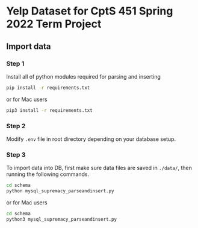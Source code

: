 # Yelp Dataset for CptS 451 Spring 2022 Term Project

## Import data
### Step 1
Install all of python modules required for parsing and inserting
```bash
pip install -r requirements.txt
```
or for Mac users
```bash
pip3 install -r requirements.txt
```
### Step 2
Modify `.env` file in root directory depending on your database setup.
### Step 3
To import data into DB, first make sure data files are saved in `./data/`, then running the following commands.
```bash
cd schema
python mysql_supremacy_parseandinsert.py
```
or for Mac users
```bash
cd schema
python3 mysql_supremacy_parseandinsert.py
```
